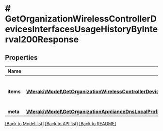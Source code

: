 # # GetOrganizationWirelessControllerDevicesInterfacesUsageHistoryByInterval200Response

## Properties

Name | Type | Description | Notes
------------ | ------------- | ------------- | -------------
**items** | [**\Meraki\Model\GetOrganizationWirelessControllerDevicesInterfacesUsageHistoryByInterval200ResponseItemsInner[]**](GetOrganizationWirelessControllerDevicesInterfacesUsageHistoryByInterval200ResponseItemsInner.md) | Wireless LAN controller interfaces usage data | [optional]
**meta** | [**\Meraki\Model\GetOrganizationApplianceDnsLocalProfilesAssignments200ResponseMeta**](GetOrganizationApplianceDnsLocalProfilesAssignments200ResponseMeta.md) |  | [optional]

[[Back to Model list]](../../README.md#models) [[Back to API list]](../../README.md#endpoints) [[Back to README]](../../README.md)
